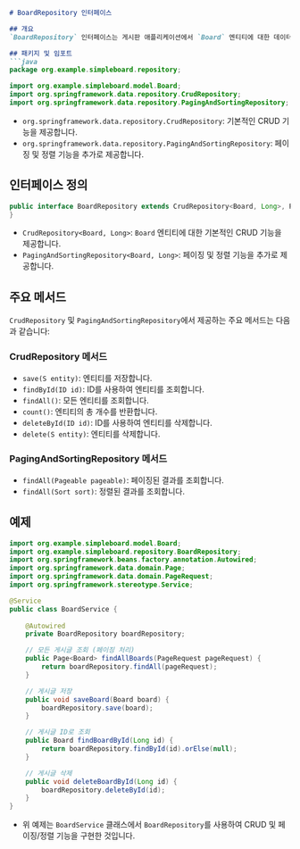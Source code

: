 ```markdown
# BoardRepository 인터페이스

## 개요
`BoardRepository` 인터페이스는 게시판 애플리케이션에서 `Board` 엔티티에 대한 데이터 접근을 담당합니다. Spring Data JPA를 사용하여 CRUD 및 페이징/정렬 기능을 제공합니다.

## 패키지 및 임포트
```java
package org.example.simpleboard.repository;

import org.example.simpleboard.model.Board;
import org.springframework.data.repository.CrudRepository;
import org.springframework.data.repository.PagingAndSortingRepository;
```
- `org.springframework.data.repository.CrudRepository`: 기본적인 CRUD 기능을 제공합니다.
- `org.springframework.data.repository.PagingAndSortingRepository`: 페이징 및 정렬 기능을 추가로 제공합니다.

## 인터페이스 정의
```java
public interface BoardRepository extends CrudRepository<Board, Long>, PagingAndSortingRepository<Board, Long> {
}
```
- `CrudRepository<Board, Long>`: `Board` 엔티티에 대한 기본적인 CRUD 기능을 제공합니다.
- `PagingAndSortingRepository<Board, Long>`: 페이징 및 정렬 기능을 추가로 제공합니다.

## 주요 메서드
`CrudRepository` 및 `PagingAndSortingRepository`에서 제공하는 주요 메서드는 다음과 같습니다:

### CrudRepository 메서드
- `save(S entity)`: 엔티티를 저장합니다.
- `findById(ID id)`: ID를 사용하여 엔티티를 조회합니다.
- `findAll()`: 모든 엔티티를 조회합니다.
- `count()`: 엔티티의 총 개수를 반환합니다.
- `deleteById(ID id)`: ID를 사용하여 엔티티를 삭제합니다.
- `delete(S entity)`: 엔티티를 삭제합니다.

### PagingAndSortingRepository 메서드
- `findAll(Pageable pageable)`: 페이징된 결과를 조회합니다.
- `findAll(Sort sort)`: 정렬된 결과를 조회합니다.

## 예제
```java
import org.example.simpleboard.model.Board;
import org.example.simpleboard.repository.BoardRepository;
import org.springframework.beans.factory.annotation.Autowired;
import org.springframework.data.domain.Page;
import org.springframework.data.domain.PageRequest;
import org.springframework.stereotype.Service;

@Service
public class BoardService {
    
    @Autowired
    private BoardRepository boardRepository;

    // 모든 게시글 조회 (페이징 처리)
    public Page<Board> findAllBoards(PageRequest pageRequest) {
        return boardRepository.findAll(pageRequest);
    }

    // 게시글 저장
    public void saveBoard(Board board) {
        boardRepository.save(board);
    }

    // 게시글 ID로 조회
    public Board findBoardById(Long id) {
        return boardRepository.findById(id).orElse(null);
    }

    // 게시글 삭제
    public void deleteBoardById(Long id) {
        boardRepository.deleteById(id);
    }
}
```
- 위 예제는 `BoardService` 클래스에서 `BoardRepository`를 사용하여 CRUD 및 페이징/정렬 기능을 구현한 것입니다.
